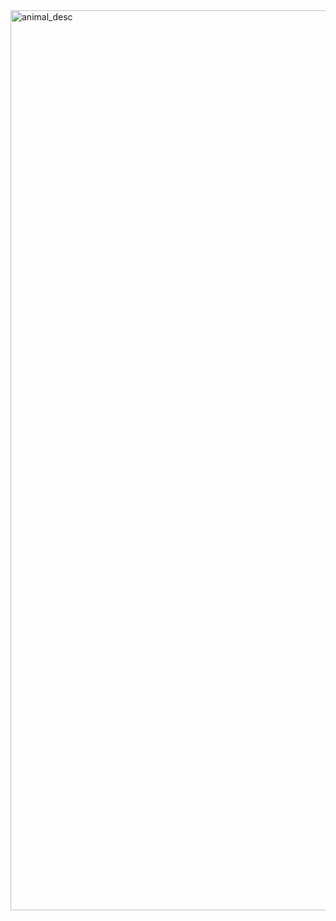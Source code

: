 <img width="1440" alt="animal_desc" src="https://user-images.githubusercontent.com/109451148/190646266-3de41e9f-f5a8-42cc-a970-42dbef884332.png">
